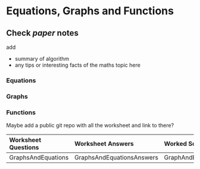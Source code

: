 # Equations, Graphs and Functions

## Check _paper_ notes

add 

* summary of algorithm 
* any tips or interesting facts of the maths topic here

### Equations

### Graphs

### Functions



Maybe add a public git repo with all the worksheet and link to there?

| Worksheet Questions | Worksheet Answers | Worked Solutions |
| :--- | :--- | :--- |
| GraphsAndEquations  | GraphsAndEquationsAnswers | GraphAndEquationsWorkedSolutions |



